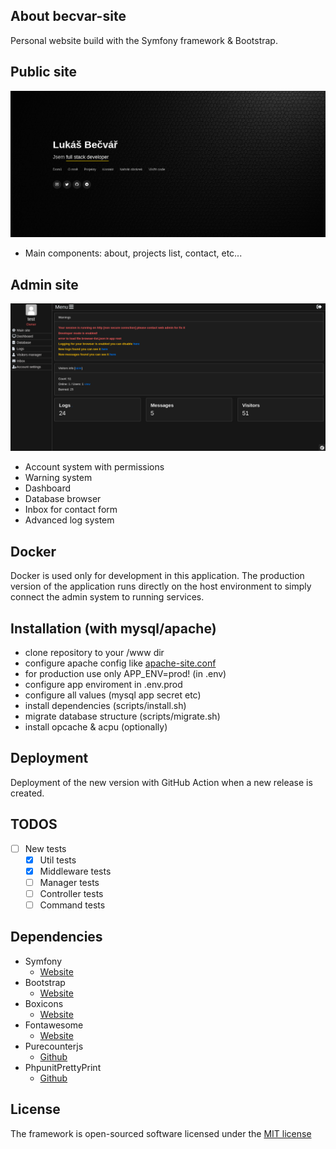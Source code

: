 ## About becvar-site
Personal website build with the Symfony framework & Bootstrap.

## Public site
![Homepage](.github/images/public-page.png)
 - Main components: about, projects list, contact, etc...

## Admin site
![Dashboard](.github/images/admin-dashboard.png)
 - Account system with permissions
 - Warning system
 - Dashboard
 - Database browser
 - Inbox for contact form
 - Advanced log system

## Docker
Docker is used only for development in this application. The production version of the application runs directly on the host environment to simply connect the admin system to running services.

## Installation (with mysql/apache)
 - clone repository to your /www dir
 - configure apache config like [apache-site.conf](./docker/configs/apache-site.conf)
 - for production use only APP_ENV=prod! (in .env)
 - configure app enviroment in .env.prod
 - configure all values (mysql app secret etc)
 - install dependencies (scripts/install.sh)
 - migrate database structure (scripts/migrate.sh)
 - install opcache & acpu (optionally)

## Deployment
Deployment of the new version with GitHub Action when a new release is created.

## TODOS

- [ ] New tests
   - [X] Util tests
   - [X] Middleware tests
   - [ ] Manager tests
   - [ ] Controller tests
   - [ ] Command tests

## Dependencies
* Symfony
   * [Website](https://symfony.com/)   
* Bootstrap
   * [Website](https://getbootstrap.com/)
* Boxicons
   * [Website](https://boxicons.com/)
* Fontawesome
   * [Website](https://fontawesome.com)
* Purecounterjs
   * [Github](https://github.com/srexi/purecounterjs)
* PhpunitPrettyPrint
   * [Github](https://github.com/indentno/phpunit-pretty-print)
   
## License
The framework is open-sourced software licensed under the [MIT license](https://opensource.org/licenses/MIT)
